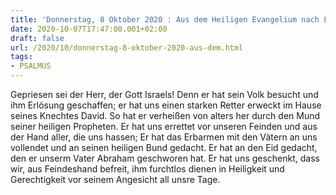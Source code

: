 ```yaml
---
title: 'Donnerstag, 8 Oktober 2020 : Aus dem Heiligen Evangelium nach Lukas - Lk 1,68-69.70-71.72-73.74-75.'
date: 2020-10-07T17:47:00.001+02:00
draft: false
url: /2020/10/donnerstag-8-oktober-2020-aus-dem.html
tags: 
- PSALMUS
---
```


Gepriesen sei der Herr, der Gott Israels! Denn er hat sein Volk besucht und ihm Erlösung geschaffen; er hat uns einen starken Retter erweckt im Hause seines Knechtes David. So hat er verheißen von alters her durch den Mund seiner heiligen Propheten. Er hat uns errettet vor unseren Feinden und aus der Hand aller, die uns hassen; Er hat das Erbarmen mit den Vätern an uns vollendet und an seinen heiligen Bund gedacht. Er hat an den Eid gedacht, den er unserm Vater Abraham geschworen hat. Er hat uns geschenkt, dass wir, aus Feindeshand befreit, ihm furchtlos dienen in Heiligkeit und Gerechtigkeit vor seinem Angesicht all unsre Tage.